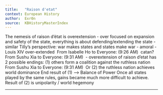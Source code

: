 ```yaml
---
title:   "Raison d'etat"
context: European History
author:  Exr0n
source:  KBHistoryMasterIndex
---
```


The nemesis of raison d’état is overextension - over focused on expansion and safety of the state, everything is about defending/extending the state - similar Tilly’s perspective: war makes states and states make war - amoral - Louis XIV over-extended 
From Isabelle Ho to Everyone: (9:26 AM)
 catan? 
From Sushu Xia to Everyone: (9:31 AM)
 - overextension of raison d’etat has 2 possible endings: (1) others form a coalition against the ruthless nation 
From Sushu Xia to Everyone: (9:31 AM)
 Or (2) the ruthless nation achieves world dominance End result of (1) —> Balance of Power Once all states played by the same rules, gains became much more difficult to achieve. Result of (2) is unipolarity / world hegemony

---

